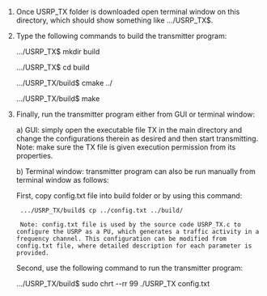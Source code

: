 1) Once USRP_TX folder is downloaded open terminal window on this directory, which should show something like .../USRP_TX$.
2) Type the following commands to build the transmitter program:

    .../USRP_TX$ mkdir build

    .../USRP_TX$ cd build

    .../USRP_TX/build$ cmake ../

    .../USRP_TX/build$ make

3) Finally, run the transmitter program either from GUI or terminal window:

     a) GUI: simply open the executable file TX in the main directory and change the configurations therein as desired and then start transmitting.
     Note: make sure the TX file is given execution permission from its properties.
     
     b) Terminal window: transmitter program can also be run manually from terminal window as follows:
     
     First, copy config.txt file into build folder or by using this command:
     
        .../USRP_TX/build$ cp ../config.txt ../build/
     
        Note: config.txt file is used by the source code USRP_TX.c to configure the USRP as a PU, which generates a traffic activity in a frequency channel. This configuration can be modified from config.txt file, where detailed description for each parameter is provided.

     Second, use the following command to run the transmitter program:

     .../USRP_TX/build$ sudo chrt --rr 99 ./USRP_TX config.txt


